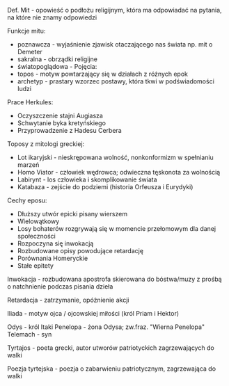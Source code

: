 Def. Mit - opowieść o podłożu religijnym, która ma odpowiadać na pytania, na które nie znamy odpowiedzi

Funkcje mitu:
- poznawcza - wyjaśnienie zjawisk otaczającego nas świata np. mit o Demeter
- sakralna - obrządki religijne
 - światopoglądowa - 
Pojęcia:
- topos - motyw powtarzający się w działach z różnych epok
- archetyp - prastary wzorzec postawy, która tkwi w podświadomości ludzi

Prace Herkules:
- Oczyszczenie stajni Augiasza
- Schwytanie byka kretyńskiego
- Przyprowadzenie z Hadesu Cerbera

Toposy z mitologi greckiej:
- Lot ikaryjski - nieskrępowana wolność, nonkonformizm w spełnianiu marzeń
- Homo Viator - człowiek wędrowca; odwieczna tęskonota za wolnością
- Labirynt - los człowieka i skomplikowanie świata
- Katabaza - zejście do podziemi (historia Orfeusza i Eurydyki)

Cechy eposu:
- Dłuższy utwór epicki pisany wierszem
- Wielowątkowy
- Losy bohaterów rozgrywają się w momencie przełomowym dla danej społeczności
- Rozpoczyna się inwokacją
- Rozbudowane opisy powodujące retardację
- Porównania Homeryckie
- Stałe epitety

Inwokacja - rozbudowana apostrofa skierowana do bóstwa/muzy z prośbą o natchnienie podczas pisania dzieła

Retardacja - zatrzymanie, opóżnienie akcji

Iliada - motyw ojca / ojcowskiej miłości  (król Priam i Hektor)

Odys - król Itaki
Penelopa - żona Odysa; zw.fraz. "Wierna Penelopa"
Telemach - syn

Tyrtajos - poeta grecki, autor utworów patriotyckich zagrzewających do walki

Poezja tyrtejska - poezja o zabarwieniu  patriotycznym, zagrzewająca do walki 